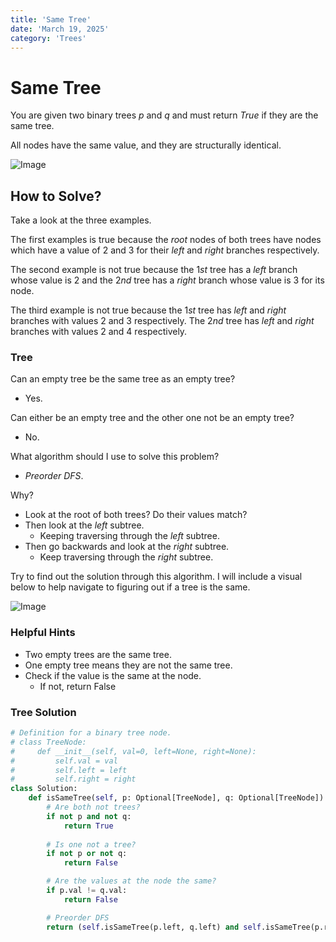 ```yaml
---
title: 'Same Tree'
date: 'March 19, 2025'
category: 'Trees'
---
```


# Same Tree

You are given two binary trees $p$ and $q$ and must return $True$ if they are the same tree.

All nodes have the same value, and they are structurally identical.

![Image](/trees/sameTree/SameTree1.png)

## How to Solve?

Take a look at the three examples.

The first examples is true because the $root$ nodes of both trees have nodes which have a value of $2$ and $3$ for their $left$ and $right$ branches respectively.

The second example is not true because the $1st$ tree has a $left$ branch whose value is $2$ and the $2nd$ tree has a $right$ branch whose value is $3$ for its node.

The third example is not true because the $1st$ tree has $left$ and $right$ branches with values $2$ and $3$ respectively. The $2nd$ tree has $left$ and $right$ branches with values $2$ and $4$ respectively.

### Tree

Can an empty tree be the same tree as an empty tree?

- Yes.

Can either be an empty tree and the other one not be an empty tree?

- No.

What algorithm should I use to solve this problem?

- $Preorder$ $DFS$.

Why?

- Look at the root of both trees? Do their values match?
- Then look at the $left$ subtree.
    - Keeping traversing through the $left$ subtree.
- Then go backwards and look at the $right$ subtree.
    - Keep traversing through the $right$ subtree.

Try to find out the solution through this algorithm. I will include a visual below to help navigate to figuring out if a tree is the same.

![Image](/trees/sameTree/SameTree2.png)

### Helpful Hints

- Two empty trees are the same tree.
- One empty tree means they are not the same tree.
- Check if the value is the same at the node.
    - If not, return False

### Tree Solution
```python
# Definition for a binary tree node.
# class TreeNode:
#     def __init__(self, val=0, left=None, right=None):
#         self.val = val
#         self.left = left
#         self.right = right
class Solution:
    def isSameTree(self, p: Optional[TreeNode], q: Optional[TreeNode]) -> bool:
        # Are both not trees?
        if not p and not q:
            return True
        
        # Is one not a tree?
        if not p or not q:
            return False

        # Are the values at the node the same?
        if p.val != q.val:
            return False

        # Preorder DFS
        return (self.isSameTree(p.left, q.left) and self.isSameTree(p.right, q.right))